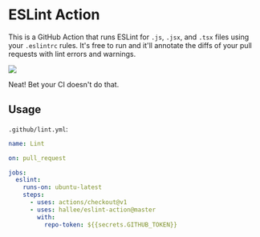 # ESLint Action

This is a GitHub Action that runs ESLint for `.js`, `.jsx`, and `.tsx` files using your `.eslintrc` rules. It's free to run and it'll annotate the diffs of your pull requests with lint errors and warnings.

![](screenshots/annotation.png)

Neat! Bet your CI doesn't do that.

## Usage

`.github/lint.yml`:

```yml
name: Lint

on: pull_request

jobs:
  eslint:
    runs-on: ubuntu-latest
    steps:
      - uses: actions/checkout@v1
      - uses: hallee/eslint-action@master
        with:
          repo-token: ${{secrets.GITHUB_TOKEN}}
```
